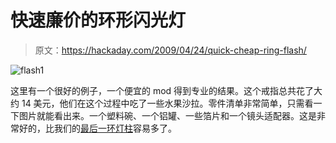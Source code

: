 # 快速廉价的环形闪光灯

> 原文：<https://hackaday.com/2009/04/24/quick-cheap-ring-flash/>

![flash1](img/90ef413223dd3a2d1d9d55887efa034d.png "flash1")

这里有一个很好的例子，一个便宜的 mod 得到专业的结果。这个戒指总共花了大约 14 美元，他们在这个过程中吃了一些水果沙拉。零件清单非常简单，只需看一下图片就能看出来。一个塑料碗、一个铝罐、一些箔片和一个镜头适配器。这是非常好的，比我们的[最后一环灯柱](http://hackaday.com/2009/02/06/fiber-optic-flash-ring-2/)容易多了。